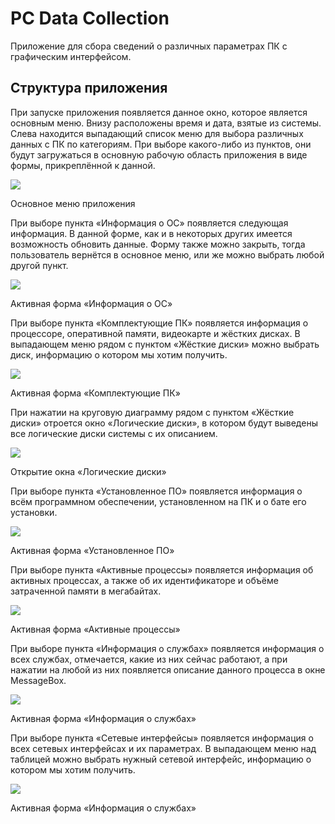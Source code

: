 ﻿# PC Data Collection

Приложение для сбора сведений о различных параметрах ПК с графическим интерфейсом.

## <a name="_toc28404683"></a>**Структура приложения**
При запуске приложения появляется данное окно, которое является основным меню. Внизу расположены время и дата, взятые из системы. Слева находится выпадающий список меню для выбора различных данных с ПК по категориям. При выборе какого-либо из пунктов, они будут загружаться в основную рабочую область приложения в виде формы, прикреплённой к данной.

![](1.png) 

Основное меню приложения

При выборе пункта «Информация о ОС» появляется следующая информация. В данной форме, как и в некоторых других имеется возможность обновить данные. Форму также можно закрыть, тогда пользователь вернётся в основное меню, или же можно выбрать любой другой пункт.

![](2.png)

Активная форма «Информация о ОС»

При выборе пункта «Комплектующие ПК» появляется информация о процессоре, оперативной памяти, видеокарте и жёстких дисках. В выпадающем меню рядом с пунктом «Жёсткие диски» можно выбрать диск, информацию о котором мы хотим получить.

![](3.png)

Активная форма «Комплектующие ПК»

При нажатии на круговую диаграмму рядом с пунктом «Жёсткие диски» отроется окно «Логические диски», в котором будут выведены все логические диски системы с их описанием. 

![](4.png)

Открытие окна «Логические диски»

При выборе пункта «Установленное ПО» появляется информация о всём программном обеспечении, установленном на ПК и о бате его установки. 

![](5.png)

Активная форма «Установленное ПО»

При выборе пункта «Активные процессы» появляется информация об активных процессах, а также об их идентификаторе и объёме затраченной памяти в мегабайтах.

![](6.png)

Активная форма «Активные процессы»

При выборе пункта «Информация о службах» появляется информация о всех службах, отмечается, какие из них сейчас работают, а при нажатии на любой из них появляется описание данного процесса в окне MessageBox.

![](7.png)

Активная форма «Информация о службах»

При выборе пункта «Сетевые интерфейсы» появляется информация о всех сетевых интерфейсах и их параметрах. В выпадающем меню над таблицей можно выбрать нужный сетевой интерфейс, информацию о котором мы хотим получить.

![](8.png)

Активная форма «Информация о службах»
